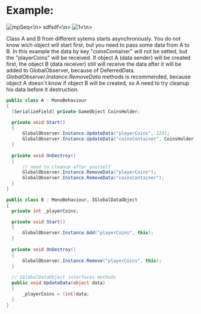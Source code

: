# Example:
![mpSeq](https://user-images.githubusercontent.com/103635242/167291669-0f65c444-5f12-4e1e-a1cc-74d4d5c9fb45.png)<\n>
sdfsdf<\n>
![1](https://user-images.githubusercontent.com/103635242/167291691-589b78f9-f093-49c6-954a-4c1850e45711.png)<\n>

Class A and B from different sytems starts asynchronously. You do not know wich object will start first, but you need to pass some data from A to B.
In this example the data by key "coinsContainer" will not be setted, but the "playerCoins" will be received.
If object A (data sender) will be created first, the object B (data receiver) still will receive the data after it will be added to GlobalObserver, because of DeferredData.<br>
<i>GlobalObserver.Instance.RemoveData</i> methods is recommended, because object A doesn`t know if object B will be created, so A need to try cleanup his data before it destruction.

```c#
public class A : MonoBehaviour
{
  [SerializeField] private GameObject CoinsHolder;

  private void Start()
  {
      GlobalObserver.Instance.UpdateData("playerCoins", 123);
      GlobalObserver.Instance.UpdateData("coinsContainer", CoinsHolder);
  }
  
  private void OnDestroy()
  {
      // need to cleanup after yourself
      GlobalObserver.Instance.RemoveData("playerCoins");
      GlobalObserver.Instance.RemoveData("coinsContainer");
  }
}
```

```c#
public class B : MonoBehaviour, IGlobalDataObject
{
  private int _playerCoins;

  private void Start()
  {
      GlobalObserver.Instance.Add("playerCoins", this);
  }
  
  private void OnDestroy()
  {
      GlobalObserver.Instance.Remove("playerCoins", this);
  }
  
  // IGlobalDataObject interfaces methods
  public void UpdateData(object data)
  {
      _playerCoins = (int)data;
  }
}
```
